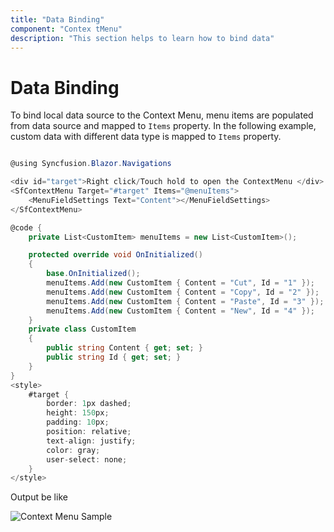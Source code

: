 ```yaml
---
title: "Data Binding"
component: "Contex tMenu"
description: "This section helps to learn how to bind data"
---
```


# Data Binding

To bind local data source to the Context Menu, menu items are populated from data source and mapped to `Items` property. In the following example, custom data with different data type is mapped to `Items` property.

```csharp

@using Syncfusion.Blazor.Navigations

<div id="target">Right click/Touch hold to open the ContextMenu </div>
<SfContextMenu Target="#target" Items="@menuItems">
    <MenuFieldSettings Text="Content"></MenuFieldSettings>
</SfContextMenu>

@code {
    private List<CustomItem> menuItems = new List<CustomItem>();

    protected override void OnInitialized()
    {
        base.OnInitialized();
        menuItems.Add(new CustomItem { Content = "Cut", Id = "1" });
        menuItems.Add(new CustomItem { Content = "Copy", Id = "2" });
        menuItems.Add(new CustomItem { Content = "Paste", Id = "3" });
        menuItems.Add(new CustomItem { Content = "New", Id = "4" });
    }
    private class CustomItem
    {
        public string Content { get; set; }
        public string Id { get; set; }
    }
}
<style>
    #target {
        border: 1px dashed;
        height: 150px;
        padding: 10px;
        position: relative;
        text-align: justify;
        color: gray;
        user-select: none;
    }
</style>

```

Output be like

![Context Menu Sample](./../images/cm-databinding.png)